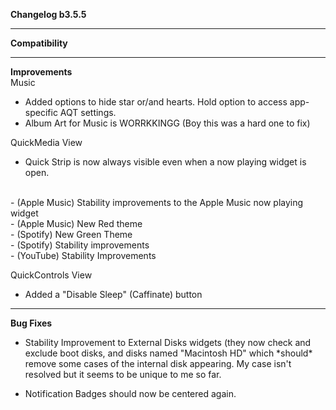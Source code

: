 **Changelog b3.5.5**

----
**Compatibility**


----
**Improvements**
<br>
Music
- Added options to hide star or/and hearts. Hold option to access app-specific AQT settings.
- Album Art for Music is WORRKKINGG (Boy this was a hard one to fix)

QuickMedia View
- Quick Strip is now always visible even when a now playing widget is open.
<br>
- (Apple Music) Stability improvements to the Apple Music now playing widget<br>
- (Apple Music) New Red theme<br>
- (Spotify) New Green Theme<br>
- (Spotify) Stability improvements<br>
- (YouTube) Stability Improvements<br>

QuickControls View
- Added a "Disable Sleep" (Caffinate) button

----
**Bug Fixes**
- Stability Improvement to External Disks widgets (they now check and exclude boot disks, and disks named "Macintosh HD" which \*should\* remove some cases of the internal disk appearing. My case isn't resolved but it seems to be unique to me so far.

- Notification Badges should now be centered again. 
